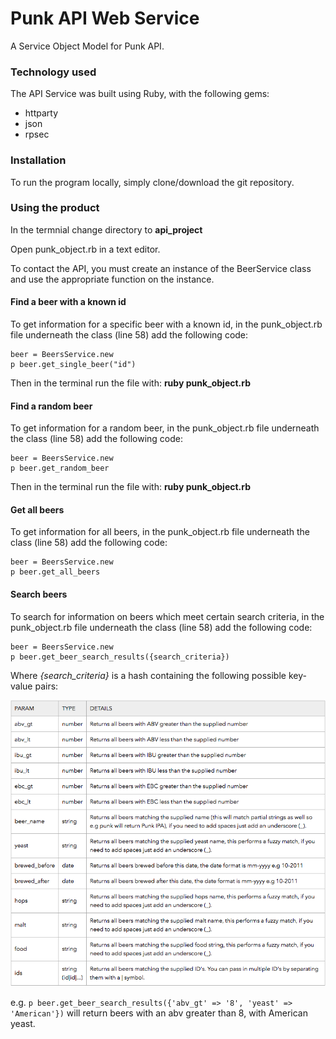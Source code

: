 # Punk API Web Service

A Service Object Model for Punk API.

### Technology used

The API Service was built using Ruby, with the following gems:

* httparty
* json
* rpsec

### Installation

To run the program locally, simply clone/download the git repository.

### Using the product

In the termnial change directory to **api_project**

Open punk_object.rb in a text editor.

To contact the API, you must create an instance of the BeerService class and use the appropriate function on the instance.

#### Find a beer with a known id

To get information for a specific beer with a known id, in the punk_object.rb file underneath the class (line 58) add the following code:

```
beer = BeersService.new
p beer.get_single_beer("id")

```
Then in the terminal run the file with: **ruby punk_object.rb**

#### Find a random beer

To get information for a random beer, in the punk_object.rb file underneath the class (line 58) add the following code:

```
beer = BeersService.new
p beer.get_random_beer

```
Then in the terminal run the file with: **ruby punk_object.rb**

#### Get all beers

To get information for all beers, in the punk_object.rb file underneath the class (line 58) add the following code:

```
beer = BeersService.new
p beer.get_all_beers

```

#### Search beers

To search for information on beers which meet certain search criteria, in the punk_object.rb file underneath the class (line 58) add the following code:

```
beer = BeersService.new
p beer.get_beer_search_results({search_criteria})

```

Where *{search_criteria}* is a hash containing the following possible key-value pairs:

![Possible Punk API Search Terms](Punk_Api_Search_Params.png)

e.g.
```p beer.get_beer_search_results({'abv_gt' => '8', 'yeast' => 'American'})```
will return beers with an abv greater than 8, with American yeast.
